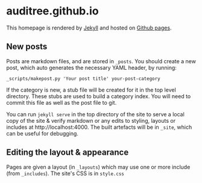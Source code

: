 # auditree.github.io
This homepage is rendered by [Jekyll][] and hosted on [Github pages][].

## New posts

Posts are markdown files, and are stored in `_posts`. You should create a new post, which auto generates the necessary YAML header, by running:

```
_scripts/makepost.py 'Your post title' your-post-category
```

If the category is new, a stub file will be created for it in the top level directory. These stubs are used to build a category index. You will need to commit this file as well as the post file to git.

You can run `jekyll serve` in the top directory of the site to serve a local copy of the site & verify markdown or any edits to styling, layouts or includes at http://localhost:4000. The built artefacts will be in `_site`, which can be useful for debugging.

## Editing the layout & appearance

Pages are given a layout (in `_layouts`) which may use one or more include (from `_includes`). The site's CSS is in `style.css`

[Jekyll]: https://jekyllrb.com/
[Github pages]: https://pages.github.com/